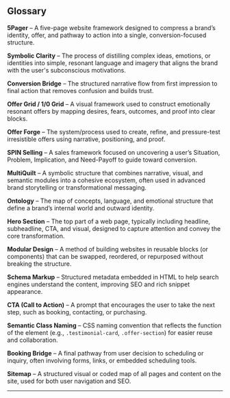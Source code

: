 ## Glossary

**5Pager** – A five-page website framework designed to compress a brand’s identity, offer, and pathway to action into a single, conversion-focused structure.

**Symbolic Clarity** – The process of distilling complex ideas, emotions, or identities into simple, resonant language and imagery that aligns the brand with the user's subconscious motivations.

**Conversion Bridge** – The structured narrative flow from first impression to final action that removes confusion and builds trust.

**Offer Grid / 1/0 Grid** – A visual framework used to construct emotionally resonant offers by mapping desires, fears, outcomes, and proof into clear blocks.

**Offer Forge** – The system/process used to create, refine, and pressure-test irresistible offers using narrative, positioning, and proof.

**SPIN Selling** – A sales framework focused on uncovering a user’s Situation, Problem, Implication, and Need-Payoff to guide toward conversion.

**MultiQuilt** – A symbolic structure that combines narrative, visual, and semantic modules into a cohesive ecosystem, often used in advanced brand storytelling or transformational messaging.

**Ontology** – The map of concepts, language, and emotional structure that define a brand’s internal world and outward identity.

**Hero Section** – The top part of a web page, typically including headline, subheadline, CTA, and visual, designed to capture attention and convey the core transformation.

**Modular Design** – A method of building websites in reusable blocks (or components) that can be swapped, reordered, or repurposed without breaking the structure.

**Schema Markup** – Structured metadata embedded in HTML to help search engines understand the content, improving SEO and rich snippet appearance.

**CTA (Call to Action)** – A prompt that encourages the user to take the next step, such as booking, contacting, or purchasing.

**Semantic Class Naming** – CSS naming convention that reflects the function of the element (e.g., `.testimonial-card`, `.offer-section`) for easier reuse and collaboration.

**Booking Bridge** – A final pathway from user decision to scheduling or inquiry, often involving forms, links, or embedded scheduling tools.

**Sitemap** – A structured visual or coded map of all pages and content on the site, used for both user navigation and SEO.

---

